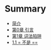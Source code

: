 # Summary

* [简介](README.md)
* [第0章 引言](第0章-引言.md)
* [第1章 词法陷阱](第1章-词法陷阱.md)
* [1.1 = 不是 ==](11--不是-.md)

